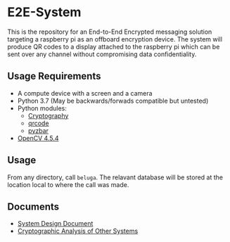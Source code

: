 # E2E-System

This is the repository for an End-to-End Encrypted messaging solution targeting a raspberry pi as an offboard encryption device. The system will produce QR codes to a display attached to the raspberry pi which can be sent over any channel without compromising data confidentiality.

## Usage Requirements

* A compute device with a screen and a camera
* Python 3.7 (May be backwards/forwads compatible but untested)
* Python modules:
  * [Cryptography](https://pypi.org/project/cryptography/)
  * [qrcode](https://pypi.org/project/qrcode/)
  * [pyzbar](https://pypi.org/project/pyzbar/)
* [OpenCV 4.5.4](https://qengineering.eu/install-opencv-4.5-on-raspberry-pi-4.html)

## Usage

From any directory, call `beluga`. The relavant database will be stored at the location local to where the call was made.

## Documents

* [System Design Document](https://github.gatech.edu/jlyons3/e2e-system/blob/63914044cc1f510431c9c68bf7e5050aa5f48d9d/Documents/system-design.md)
* [Cryptographic Analysis of Other Systems](https://github.gatech.edu/jlyons3/e2e-system/blob/c6f067ad5d362520de551f16754d2006916249e3/Documents/existing-service-analysis.md)
